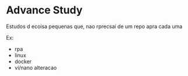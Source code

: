 # Advance Study

Estudos d ecoisa pequenas que, nao rprecsai de um repo apra cada uma

Ex:
+ rpa
+ linux
+ docker
+ vi/nano
alteracao
